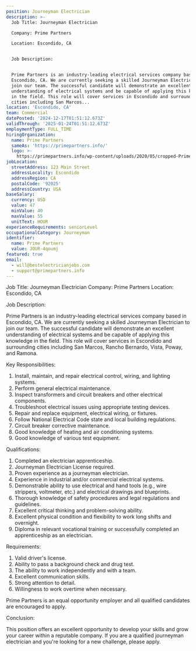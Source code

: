 ```yaml
---
position: Journeyman Electrician
description: >-
  Job Title: Journeyman Electrician

  Company: Prime Partners

  Location: Escondido, CA


  Job Description:


  Prime Partners is an industry-leading electrical services company based in
  Escondido, CA. We are currently seeking a skilled Journeyman Electrician to
  join our team. The successful candidate will demonstrate an excellent
  understanding of electrical systems and be capable of applying this knowledge
  in the field. This role will cover services in Escondido and surrounding
  cities including San Marcos...
location: 'Escondido, CA'
team: Commercial
datePosted: '2024-12-17T01:51:12.673Z'
validThrough: '2025-01-24T01:51:12.673Z'
employmentType: FULL_TIME
hiringOrganization:
  name: Prime Partners
  sameAs: 'https://primepartners.info/'
  logo: >-
    https://primepartners.info/wp-content/uploads/2020/05/cropped-Prime-Partners-Logo-NO-BG-1-1.png
jobLocation:
  streetAddress: 123 Main Street
  addressLocality: Escondido
  addressRegion: CA
  postalCode: '92025'
  addressCountry: USA
baseSalary:
  currency: USD
  value: 47
  minValue: 40
  maxValue: 55
  unitText: HOUR
experienceRequirements: seniorLevel
occupationalCategory: Journeyman
identifier:
  name: Prime Partners
  value: JOUR-4qoumj
featured: true
email:
  - will@bestelectricianjobs.com
  - support@primepartners.info
---
```




Job Title: Journeyman Electrician
Company: Prime Partners
Location: Escondido, CA

Job Description:

Prime Partners is an industry-leading electrical services company based in Escondido, CA. We are currently seeking a skilled Journeyman Electrician to join our team. The successful candidate will demonstrate an excellent understanding of electrical systems and be capable of applying this knowledge in the field. This role will cover services in Escondido and surrounding cities including San Marcos, Rancho Bernardo, Vista, Poway, and Ramona. 

Key Responsibilities:

1. Install, maintain, and repair electrical control, wiring, and lighting systems.
2. Perform general electrical maintenance.
3. Inspect transformers and circuit breakers and other electrical components.
4. Troubleshoot electrical issues using appropriate testing devices.
5. Repair and replace equipment, electrical wiring, or fixtures.
6. Follow National Electrical Code state and local building regulations.
7. Circuit breaker corrective maintenance.
8. Good knowledge of heating and air conditioning systems.
9. Good knowledge of various test equipment.

Qualifications:

1. Completed an electrician apprenticeship.
2. Journeyman Electrician License required.
3. Proven experience as a journeyman electrician.
4. Experience in industrial and/or commercial electrical systems.
5. Demonstrable ability to use electrical and hand tools (e.g., wire strippers, voltmeter, etc.) and electrical drawings and blueprints.
6. Thorough knowledge of safety procedures and legal regulations and guidelines.
7. Excellent critical thinking and problem-solving ability.
8. Excellent physical condition and flexibility to work long shifts and overnight.
9. Diploma in relevant vocational training or successfully completed an apprenticeship as an electrician.

Requirements:

1. Valid driver's license.
2. Ability to pass a background check and drug test.
3. The ability to work independently and with a team.
4. Excellent communication skills.
5. Strong attention to detail.
6. Willingness to work overtime when necessary.

Prime Partners is an equal opportunity employer and all qualified candidates are encouraged to apply. 

Conclusion:

This position offers an excellent opportunity to develop your skills and grow your career within a reputable company. If you are a qualified journeyman electrician and you're looking for a new challenge, please apply.

